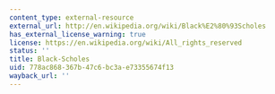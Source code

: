 ```yaml
---
content_type: external-resource
external_url: http://en.wikipedia.org/wiki/Black%E2%80%93Scholes
has_external_license_warning: true
license: https://en.wikipedia.org/wiki/All_rights_reserved
status: ''
title: Black-Scholes
uid: 778ac868-367b-47c6-bc3a-e73355674f13
wayback_url: ''
---
```

